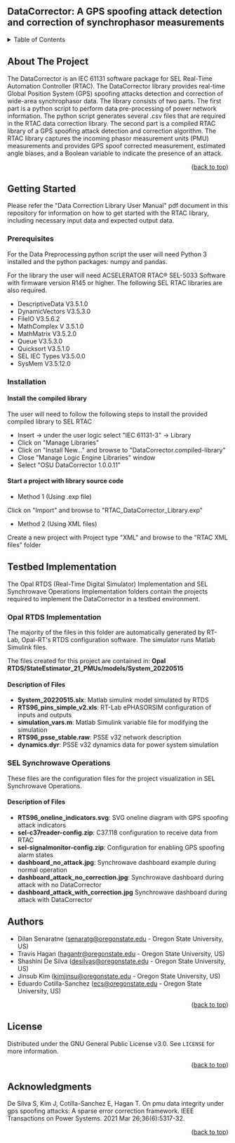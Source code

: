 ## DataCorrector: A GPS spoofing attack detection and correction of synchrophasor measurements

<!-- TABLE OF CONTENTS -->
<details>
  <summary>Table of Contents</summary>
  <ol>
    <li>
      <a href="#about-the-project">About The Project</a>
    </li>
    <li>
      <a href="#getting-started">Getting Started</a>
      <ul>
        <li><a href="#prerequisites">Prerequisites</a></li>
        <li><a href="#installation">Installation</a></li>
      </ul>
    </li>
	<li><a href="#Testbed Implementation">Testbed Implementation</a></li>
    <li><a href="#Authors">Authors</a></li>
    <li><a href="#license">License</a></li>
    <li><a href="#acknowledgments">Acknowledgments</a></li>
  </ol>
</details>

<!-- ABOUT THE PROJECT -->
## About The Project

The DataCorrector is an IEC 61131 software package for SEL Real-Time Automation Controller (RTAC). The DataCorrector library provides real-time 
Global Position System (GPS) spoofing attacks detection and correction of wide-area synchrophasor data. The library consists of two parts. The first part
is a python script to perform data pre-processing of power network information. The python script generates several .csv files that are required in the 
RTAC data correction library. The second part is a compiled RTAC library of a GPS spoofing attack detection and correction algorithm. The RTAC library 
captures the incoming phasor measurement units (PMU) measurements and provides GPS spoof corrected measurement, estimated angle biases, 
and a Boolean variable to indicate the presence of an attack.  

<p align="right">(<a href="#top">back to top</a>)</p>

<!-- GETTING STARTED -->
## Getting Started

Please refer the "Data Correction Library User Manual" pdf document in this repository for information on how to get started with the RTAC library,
including necessary input data and expected output data.

### Prerequisites

For the Data Preprocessing python script the user will need Python 3 installed and the python packages: numpy and pandas.

For the library the user will need ACSELERATOR RTAC® SEL-5033 Software with firmware version R145 or higher. The following SEL RTAC libraries are also required.
- DescriptiveData V3.5.1.0
- DynamicVectors V3.5.3.0
- FileIO V3.5.6.2
- MathComplex V 3.5.1.0
- MathMatrix V3.5.2.0
- Queue V3.5.3.0
- Quicksort V3.5.1.0
- SEL IEC Types V3.5.0.0
- SysMem V3.5.12.0

### Installation

#### Install the compiled library
The user will need to follow the following steps to install the provided compiled library to SEL RTAC
- Insert -> under the user logic select "IEC 61131-3" -> Library
- Click on "Manage Libraries"
- Click on "Install New..." and browse to "DataCorrector.compiled-library"
- Close "Manage Logic Engine Libraries" window
- Select "OSU DataCorrector 1.0.0.11"

#### Start a project with library source code

- Method 1 (Using .exp file)

Click on "Import" and browse to "RTAC_DataCorrector_Library.exp"

- Method 2 (Using XML files)

Create a new project with Project type "XML" and browse to the "RTAC XML files" folder

<!-- TESTBED IMPLEMENTATION -->
## Testbed Implementation
The Opal RTDS (Real-Time Digital Simulator) Implementation and SEL Synchrowave Operations Implementation folders contain the projects required to implement the DataCorrector in a testbed environment.

### Opal RTDS Implementation
The majority of the files in this folder are automatically generated by RT-Lab, Opal-RT's RTDS configuration software. The simulator runs Matlab Simulink files.

The files created for this project are contained in:
<b>Opal RTDS/StateEstimator_21_PMUs/models/System_20220515</b>

#### Description of Files
- <b>System_20220515.slx</b>: Matlab simulink model simulated by RTDS
- <b>RTS96_pins_simple_v2.xls</b>: RT-Lab ePHASORSIM configuration of inputs and outputs
- <b>simulation_vars.m</b>: Matlab Simulink variable file for modifying the simulation
- <b>RTS96_psse_stable.raw</b>: PSSE v32 network description
- <b>dynamics.dyr</b>: PSSE v32 dynamics data for power system simulation

### SEL Synchrowave Operations
These files are the configuration files for the project visualization in SEL Synchrowave Operations.

#### Description of Files
- <b>RTS96_oneline_indicators.svg</b>: SVG oneline diagram with GPS spoofing attack indicators
- <b>sel-c37reader-config.zip</b>: C37.118 configuration to receive data from RTAC
- <b>sel-signalmonitor-config.zip</b>: Configuration for enabling GPS spoofing alarm states
- <b>dashboard_no_attack.jpg</b>: Synchrowave dashboard example during normal operation
- <b>dashboard_attack_no_correction.jpg</b>: Synchrowave dashboard during attack with no DataCorrector
- <b>dashboard_attack_with_correction.jpg</b> Synchrowave dashboard during attack with DataCorrector

<!-- AUTHORS -->
## Authors

- Dilan Senaratne (senaratg@oregonstate.edu - Oregon State University, US)
- Travis Hagan (hagantr@oregonstate.edu - Oregon State University, US)
- Shashini De Silva (desilvas@oregonstate.edu - Oregon State University, US)
- Jinsub Kim (kimjinsu@oregonstate.edu - Oregon State University, US)
- Eduardo Cotilla-Sanchez (ecs@oregonstate.edu - Oregon State University, US)

<p align="right">(<a href="#top">back to top</a>)</p>

<!-- LICENSE -->
## License

Distributed under the GNU General Public License v3.0. See `LICENSE` for more information.

<p align="right">(<a href="#top">back to top</a>)</p>

<!-- ACKNOWLEDGMENTS -->
## Acknowledgments

De Silva S, Kim J, Cotilla-Sanchez E, Hagan T. On pmu data integrity under gps spoofing attacks: A sparse error correction framework.
IEEE Transactions on Power Systems. 2021 Mar 26;36(6):5317-32.

<p align="right">(<a href="#top">back to top</a>)</p>